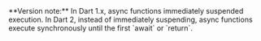 <aside class="alert alert-info" markdown="1">
  **Version note:** In Dart 1.x, async functions immediately suspended
  execution. In Dart 2, instead of immediately suspending, async functions
  execute synchronously until the first `await` or `return`.
</aside>
